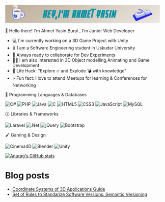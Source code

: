 ![Hey I'm Ahmet](gifLast.gif)

👋 Hello there! I'm Ahmet Yasin Burul , I'm Junior Web Developer
- 💻 I'm currently working on a 3D Game Project with Unity
- ⏳ I am a Software Engineering student in Uskudar University
- 🚀 Always ready to collaborate for Dev Experiments
- 👨‍💻 I am also interested in 3D Object modelling,Animating and Game Development
- 🎯 Life Hack: "Explore 🔥 and Explode 💣 with knowledge"
- ⚡ Fun fact: I love to attend Meetups for learning & Conferences for Networking

🧠 Programming Languages & Databases

<img alt="C#" src="https://img.shields.io/badge/c%23-%23239120.svg?&style=for-the-badge&logo=c-sharp&logoColor=white"/> <img alt="PHP" src="https://img.shields.io/badge/php-%23777BB4.svg?&style=for-the-badge&logo=php&logoColor=white"/> <img alt="Java" src="https://img.shields.io/badge/java-%23ED8B00.svg?&style=for-the-badge&logo=java&logoColor=white"/> <img alt="C" src="https://img.shields.io/badge/c-%2300599C.svg?&style=for-the-badge&logo=c&logoColor=white"/> <img alt="HTML5" src="https://img.shields.io/badge/html5-%23E34F26.svg?&style=for-the-badge&logo=html5&logoColor=white"/> <img alt="CSS3" src="https://img.shields.io/badge/css3-%231572B6.svg?&style=for-the-badge&logo=css3&logoColor=white"/> <img alt="JavaScript" src="https://img.shields.io/badge/javascript-%23323330.svg?&style=for-the-badge&logo=javascript&logoColor=%23F7DF1E"/> <img alt="MySQL" src="https://img.shields.io/badge/mysql-%2300f.svg?&style=for-the-badge&logo=mysql&logoColor=white"/>

🕜 Libraries & Frameworks

<img alt="Laravel" src="https://img.shields.io/badge/laravel-%23FF2D20.svg?&style=for-the-badge&logo=laravel&logoColor=white"/> <img alt=".Net" src="https://img.shields.io/badge/.NET-5C2D91?style=for-the-badge&logo=.net&logoColor=white"/> <img alt="jQuery" src="https://img.shields.io/badge/jquery-%230769AD.svg?&style=for-the-badge&logo=jquery&logoColor=white"/> <img alt="Bootstrap" src="https://img.shields.io/badge/bootstrap-%23563D7C.svg?&style=for-the-badge&logo=bootstrap&logoColor=white"/>  

🖌️ Gaming & Design

<img alt="Cinema4D" src="https://img.shields.io/badge/-Cinema%204D-399D9C?logo=Cinema-4D&logoColor=FFFFFF&style=for-the-badge"/> <img alt="Blender" src="https://img.shields.io/badge/blender-%23F5792A.svg?&style=for-the-badge&logo=blender&logoColor=white"/> <img alt="Unity" src="https://img.shields.io/badge/unity-%23000000.svg?&style=for-the-badge&logo=unity&logoColor=white"/>

[![Anurag's GitHub stats](https://github-readme-stats.vercel.app/api?username=ahmetbrl38)](https://github.com/ahmetbrl38/github-readme-stats)

# Blog posts
<!-- BLOG-POST-LIST:START -->
- [Coordinate Systems of 3D Applications Guide](https://ahmetyasinburul.medium.com/coordinate-systems-of-3d-applications-guide-ddfa2194ed88?source=rss-9b5502f8e35------2)
- [Set of Rules to Standarize Software Versions: Semantic Versioning](https://ahmetyasinburul.medium.com/set-of-rules-to-standarize-software-versions-semantic-versioning-b7f71f71851e?source=rss-9b5502f8e35------2)
<!-- BLOG-POST-LIST:END -->

